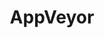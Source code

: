 ---
logohandle: appveyor
sort: appveyor
title: AppVeyor
twitter: https://x.com/appveyor
website: https://www.appveyor.com/
---